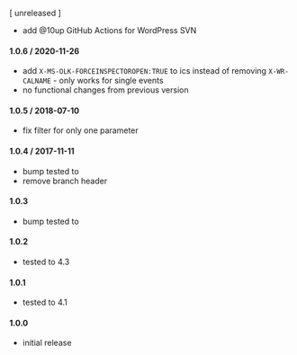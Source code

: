 [ unreleased ]

* add @10up GitHub Actions for WordPress SVN
#### 1.0.6 / 2020-11-26
* add `X-MS-OLK-FORCEINSPECTOROPEN:TRUE` to ics instead of removing `X-WR-CALNAME` - only works for single events
* no functional changes from previous version

#### 1.0.5 / 2018-07-10
* fix filter for only one parameter

#### 1.0.4 / 2017-11-11
* bump tested to
* remove branch header

#### 1.0.3
* bump tested to

#### 1.0.2
* tested to 4.3

#### 1.0.1
* tested to 4.1

#### 1.0.0
* initial release
